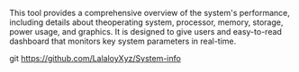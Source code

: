 This tool provides a comprehensive overview of the system's performance, including details about theoperating system, processor, memory, storage, power usage, and graphics. It is designed to give users and easy-to-read dashboard that monitors key system parameters in real-time.

git https://github.com/LalaloyXyz/System-info